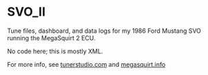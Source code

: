 # SVO_II

Tune files, dashboard, and data logs for my 1986 Ford Mustang SVO running the MegaSquirt 2 ECU.

No code here; this is mostly XML.

For more info, see [tunerstudio.com](http://tunerstudio.com) and [megasquirt.info](http://megasquirt.info)
